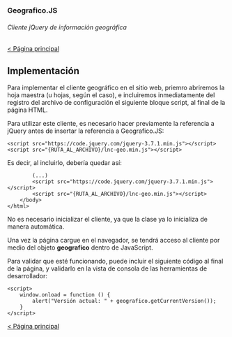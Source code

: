 ### Geografico.JS
###### Cliente jQuery de información geográfica

[< Página principal](README.md)

## Implementación

Para implementar el cliente geográfico en el sitio web, priemro abriremos la hoja maestra (u hojas, según el caso), e incluiremos inmediatamente del registro del archivo de configuración el siguiente bloque script, al final de la página HTML.

Para utilizar este cliente, es necesario hacer previamente la referencia a jQuery antes de insertar la referencia a Geografico.JS:

````
<script src="https://code.jquery.com/jquery-3.7.1.min.js"></script>
<script src="{RUTA_AL_ARCHIVO}/lnc-geo.min.js"></script>
````

Es decir, al incluirlo, debería quedar así:

````
        (...)
        <script src="https://code.jquery.com/jquery-3.7.1.min.js"></script>
        <script src="{RUTA_AL_ARCHIVO}/lnc-geo.min.js"></script>
    </body>
</html>
````

No es necesario inicializar el cliente, ya que la clase ya lo inicializa de manera automática.

Una vez la página cargue en el navegador, se tendrá acceso al cliente por medio del objeto **geografico** dentro de JavaScript.

Para validar que esté funcionando, puede incluir el siguiente código al final de la página, y validarlo en la vista de consola de las herramientas de desarrollador:

````
<script>
    window.onload = function () {
        alert("Versión actual: " + geografico.getCurrentVersion());
    }
</script>
````

[< Página principal](README.md)

